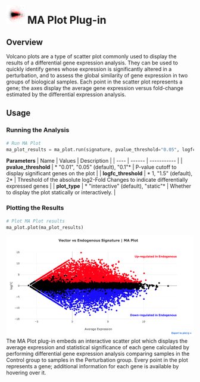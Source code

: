 <img src="img/ma_plot-icon.png" width="50px"> MA Plot Plug-in
================

Overview
----------------
Volcano plots are a type of scatter plot commonly used to display the results of a differential gene expression analysis. They can be used to quickly identify genes whose expression is significantly altered in a perturbation, and to assess the global similarity of gene expression in two groups of biological samples. Each point in the scatter plot represents a gene; the axes display the average gene expression versus fold-change estimated by the differential expression analysis.

Usage
----------------
### Running the Analysis
```python
# Run MA Plot
ma_plot_results = ma_plot.run(signature, pvalue_threshold="0.05", logfc_threshold="1.5", plot_type="interactive")
```

**Parameters**
| Name | Values | Description |
| ---- | ------ | ----------- |
| **pvalue_threshold** | * "0.01", "0.05" (default), "0.1"* | P-value cutoff to display significant genes on the plot |
| **logfc_threshold** | * 1, "1.5" (default), 2* | Threshold of the absolute log2-Fold Changes to indicate differentially expressed genes |
| **plot_type** | * "interactive" (default), "static"* | Whether to display the plot statically or interactively. |


### Plotting the Results
```python
# Plot MA Plot results
ma_plot.plot(ma_plot_results)
```
<img src="img/ma_plot-example.png"> 
The MA Plot plug-in embeds an interactive scatter plot which displays the average expression and statistical significance of each gene calculated by performing differential gene expression analysis comparing samples in the Control group to samples in the Perturbation group. Every point in the plot represents a gene; additional information for each gene is available by hovering over it.